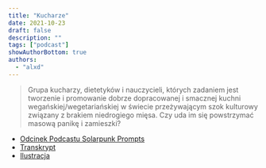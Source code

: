 ```yaml
---
title: "Kucharze"
date: 2021-10-23
draft: false
description: ""
tags: ["podcast"]
showAuthorBottom: true
authors:
  - "alxd"
---
```


> Grupa kucharzy, dietetyków i nauczycieli, których zadaniem jest tworzenie i promowanie dobrze dopracowanej i smacznej kuchni wegańskiej/wegetariańskiej w świecie przeżywającym szok kulturowy związany z brakiem niedrogiego mięsa. Czy uda im się powstrzymać masową panikę i zamieszki?

- [Odcinek Podcastu Solarpunk Prompts](https://podcast.tomasino.org/@SolarpunkPrompts/episodes/the-chefs)
- [Transkrypt](https://wiki.tomasino.org/writing/Solarpunk-Prompts---The-Chefs)
- [Ilustracja](art/the-lemonaut-chefs/)
